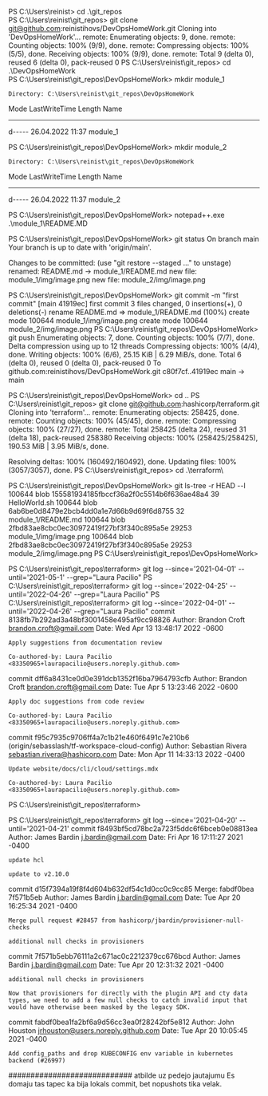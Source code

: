 
PS C:\Users\reinist> cd .\git_repos\
PS C:\Users\reinist\git_repos> git clone git@github.com:reinistihovs/DevOpsHomeWork.git
Cloning into 'DevOpsHomeWork'...
remote: Enumerating objects: 9, done.
remote: Counting objects: 100% (9/9), done.
remote: Compressing objects: 100% (5/5), done.
Receiving objects: 100% (9/9), done.
remote: Total 9 (delta 0), reused 6 (delta 0), pack-reused 0
PS C:\Users\reinist\git_repos> cd .\DevOpsHomeWork\
PS C:\Users\reinist\git_repos\DevOpsHomeWork> mkdir module_1


    Directory: C:\Users\reinist\git_repos\DevOpsHomeWork


Mode                 LastWriteTime         Length Name
----                 -------------         ------ ----
d-----        26.04.2022     11:37                module_1


PS C:\Users\reinist\git_repos\DevOpsHomeWork> mkdir module_2


    Directory: C:\Users\reinist\git_repos\DevOpsHomeWork


Mode                 LastWriteTime         Length Name
----                 -------------         ------ ----
d-----        26.04.2022     11:37                module_2


PS C:\Users\reinist\git_repos\DevOpsHomeWork> notepad++.exe .\module_1\README.MD

PS C:\Users\reinist\git_repos\DevOpsHomeWork> git status
On branch main
Your branch is up to date with 'origin/main'.

Changes to be committed:
  (use "git restore --staged <file>..." to unstage)
        renamed:    README.md -> module_1/README.md
        new file:   module_1/img/image.png
        new file:   module_2/img/image.png

PS C:\Users\reinist\git_repos\DevOpsHomeWork> git commit -m "first commit"
[main 41919ec] first commit
 3 files changed, 0 insertions(+), 0 deletions(-)
 rename README.md => module_1/README.md (100%)
 create mode 100644 module_1/img/image.png
 create mode 100644 module_2/img/image.png
PS C:\Users\reinist\git_repos\DevOpsHomeWork> git push
Enumerating objects: 7, done.
Counting objects: 100% (7/7), done.
Delta compression using up to 12 threads
Compressing objects: 100% (4/4), done.
Writing objects: 100% (6/6), 25.15 KiB | 6.29 MiB/s, done.
Total 6 (delta 0), reused 0 (delta 0), pack-reused 0
To github.com:reinistihovs/DevOpsHomeWork.git
   c80f7cf..41919ec  main -> main

PS C:\Users\reinist\git_repos\DevOpsHomeWork> cd ..
PS C:\Users\reinist\git_repos> git clone git@github.com:hashicorp/terraform.git
Cloning into 'terraform'...
remote: Enumerating objects: 258425, done.
remote: Counting objects: 100% (45/45), done.
remote: Compressing objects: 100% (27/27), done.
remote: Total 258425 (delta 24), reused 31 (delta 18), pack-reused 258380
Receiving objects: 100% (258425/258425), 190.53 MiB | 3.95 MiB/s, done.

Resolving deltas: 100% (160492/160492), done.
Updating files: 100% (3057/3057), done.
PS C:\Users\reinist\git_repos> cd .\terraform\


PS C:\Users\reinist\git_repos\DevOpsHomeWork> git ls-tree -r HEAD --l
100644 blob 155581934185fbccf36a2f0c5514b6f636ae48a4      39    HelloWorld.sh
100644 blob 6ab6be0d8479e2bcb4dd0a1e7d66b9d69f6d8755      32    module_1/README.md
100644 blob 2fbd83ae8cbc0ec30972419f27bf3f340c895a5e   29253    module_1/img/image.png
100644 blob 2fbd83ae8cbc0ec30972419f27bf3f340c895a5e   29253    module_2/img/image.png
PS C:\Users\reinist\git_repos\DevOpsHomeWork>

PS C:\Users\reinist\git_repos\terraform> git log --since='2021-04-01' --until='2021-05-1' --grep="Laura Pacilio"
PS C:\Users\reinist\git_repos\terraform> git log --since='2022-04-25' --until='2022-04-26' --grep="Laura Pacilio"
PS C:\Users\reinist\git_repos\terraform> git log --since='2022-04-01' --until='2022-04-26' --grep="Laura Pacilio"
commit 8138fb7b292ad3a48bf3001458e495af9cc98826
Author: Brandon Croft <brandon.croft@gmail.com>
Date:   Wed Apr 13 13:48:17 2022 -0600

    Apply suggestions from documentation review

    Co-authored-by: Laura Pacilio <83350965+laurapacilio@users.noreply.github.com>

commit dff6a8431ce0d0e391dcb1352f16ba7964793cfb
Author: Brandon Croft <brandon.croft@gmail.com>
Date:   Tue Apr 5 13:23:46 2022 -0600

    Apply doc suggestions from code review

    Co-authored-by: Laura Pacilio <83350965+laurapacilio@users.noreply.github.com>

commit f95c7935c9706ff4a7c1b21e460f6491c7e210b6 (origin/sebasslash/tf-workspace-cloud-config)
Author: Sebastian Rivera <sebastian.rivera@hashicorp.com>
Date:   Mon Apr 11 14:33:13 2022 -0400

    Update website/docs/cli/cloud/settings.mdx

    Co-authored-by: Laura Pacilio <83350965+laurapacilio@users.noreply.github.com>
PS C:\Users\reinist\git_repos\terraform>


PS C:\Users\reinist\git_repos\terraform> git log --since='2021-04-20' --until='2021-04-21'
commit f8493bf5cd78bc2a723f5ddc6f6bceb0e08813ea
Author: James Bardin <j.bardin@gmail.com>
Date:   Fri Apr 16 17:11:27 2021 -0400

    update hcl

    update to v2.10.0

commit d15f7394a19f8f4d604b632df54c1d0cc0c9cc85
Merge: fabdf0bea 7f571b5eb
Author: James Bardin <j.bardin@gmail.com>
Date:   Tue Apr 20 16:25:34 2021 -0400

    Merge pull request #28457 from hashicorp/jbardin/provisioner-null-checks

    additional null checks in provisioners

commit 7f571b5ebb76111a2c671ac0c2212379cc676bcd
Author: James Bardin <j.bardin@gmail.com>
Date:   Tue Apr 20 12:31:32 2021 -0400

    additional null checks in provisioners

    Now that provisioners for directly with the plugin API and cty data
    types, we need to add a few null checks to catch invalid input that
    would have otherwise been masked by the legacy SDK.

commit fabdf0bea1fa2bf6a9d56cc3ea0f28242bf5e812
Author: John Houston <jrhouston@users.noreply.github.com>
Date:   Tue Apr 20 10:05:45 2021 -0400

    Add config_paths and drop KUBECONFIG env variable in kubernetes backend (#26997)


############################
atbilde uz pedejo jautajumu
Es domaju tas tapec ka bija lokals commit, bet nopushots tika velak.
